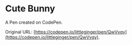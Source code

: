 # Cute Bunny

A Pen created on CodePen.

Original URL: [https://codepen.io/littleginger/pen/QwVvqy](https://codepen.io/littleginger/pen/QwVvqy).

